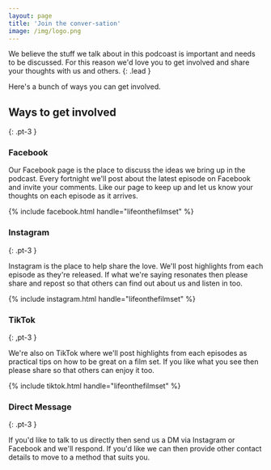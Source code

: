 ```yaml
---
layout: page
title: 'Join the conver-sation'
image: /img/logo.png
---
```


We believe the stuff we talk about in this podcoast is important and needs to be discussed. For this reason we'd love you to get involved and share your thoughts with us and others.
{: .lead }

Here's a bunch of ways you can get involved.

## Ways to get involved
{: .pt-3 }

### Facebook

Our Facebook page is the place to discuss the ideas we bring up in the podcast. Every fortnight we'll post about the latest episode on Facebook and invite your comments. Like our page to keep up and let us know your thoughts on each episode as it arrives.

{% include facebook.html handle="lifeonthefilmset" %}

### Instagram
{: .pt-3 }

Instagram is the place to help share the love. We'll post highlights from each episode as they're released. If what we're saying resonates then please share and repost so that others can find out about us and listen in too.

{% include instagram.html handle="lifeonthefilmset" %}

### TikTok
{: ,pt-3 }

We're also on TikTok where we'll post highlights from each episodes as practical tips on how to be great on a film set. If you like what you see then please share so that others can enjoy it too.

{% include tiktok.html handle="lifeonthefilmset" %}

### Direct Message
{: .pt-3 }

If you'd like to talk to us directly then send us a DM via Instagram or Facebook and we'll respond. If you'd like we can then provide other contact details to move to a method that suits you.
